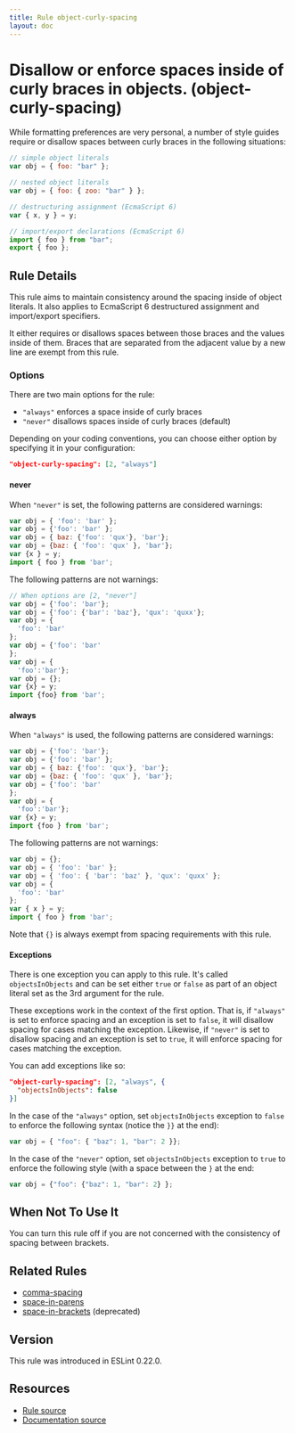 ```yaml
---
title: Rule object-curly-spacing
layout: doc
---
```

<!-- Note: No pull requests accepted for this file. See README.md in the root directory for details. -->
# Disallow or enforce spaces inside of curly braces in objects. (object-curly-spacing)

While formatting preferences are very personal, a number of style guides require
or disallow spaces between curly braces in the following situations:

```js
// simple object literals
var obj = { foo: "bar" };

// nested object literals
var obj = { foo: { zoo: "bar" } };

// destructuring assignment (EcmaScript 6)
var { x, y } = y;

// import/export declarations (EcmaScript 6)
import { foo } from "bar";
export { foo };
```

## Rule Details

This rule aims to maintain consistency around the spacing inside of object literals. It also
applies to EcmaScript 6 destructured assignment and import/export specifiers.

It either requires or disallows spaces between those braces and the values inside of them.
Braces that are separated from the adjacent value by a new line are exempt from this rule.

### Options

There are two main options for the rule:

* `"always"` enforces a space inside of curly braces
* `"never"` disallows spaces inside of curly braces (default)

Depending on your coding conventions, you can choose either option by specifying it in your configuration:

```json
"object-curly-spacing": [2, "always"]
```

#### never

When `"never"` is set, the following patterns are considered warnings:

```js
var obj = { 'foo': 'bar' };
var obj = {'foo': 'bar' };
var obj = { baz: {'foo': 'qux'}, 'bar'};
var obj = {baz: { 'foo': 'qux' }, 'bar'};
var {x } = y;
import { foo } from 'bar';
```

The following patterns are not warnings:

```js
// When options are [2, "never"]
var obj = {'foo': 'bar'};
var obj = {'foo': {'bar': 'baz'}, 'qux': 'quxx'};
var obj = {
  'foo': 'bar'
};
var obj = {'foo': 'bar'
};
var obj = {
  'foo':'bar'};
var obj = {};
var {x} = y;
import {foo} from 'bar';
```

#### always

When `"always"` is used, the following patterns are considered warnings:

```js
var obj = {'foo': 'bar'};
var obj = {'foo': 'bar' };
var obj = { baz: {'foo': 'qux'}, 'bar'};
var obj = {baz: { 'foo': 'qux' }, 'bar'};
var obj = {'foo': 'bar'
};
var obj = {
  'foo':'bar'};
var {x} = y;
import {foo } from 'bar';
```

The following patterns are not warnings:

```js
var obj = {};
var obj = { 'foo': 'bar' };
var obj = { 'foo': { 'bar': 'baz' }, 'qux': 'quxx' };
var obj = {
  'foo': 'bar'
};
var { x } = y;
import { foo } from 'bar';
```

Note that `{}` is always exempt from spacing requirements with this rule.

#### Exceptions

There is one exception you can apply to this rule. It's called `objectsInObjects` and
can be set either `true` or `false` as part of an object literal set as the 3rd argument
for the rule.

These exceptions work in the context of the first option.
That is, if `"always"` is set to enforce spacing and an exception is set to `false`,
it will disallow spacing for cases matching the exception. Likewise,
if `"never"` is set to disallow spacing and an exception is set to `true`,
it will enforce spacing for cases matching the exception.

You can add exceptions like so:

```json
"object-curly-spacing": [2, "always", {
  "objectsInObjects": false
}]
```

In the case of the `"always"` option, set `objectsInObjects` exception to `false` to
enforce the following syntax (notice the `}}` at the end):

```js
var obj = { "foo": { "baz": 1, "bar": 2 }};
```

In the case of the `"never"` option, set `objectsInObjects` exception to `true` to enforce
the following style (with a space between the `}` at the end:


```js
var obj = {"foo": {"baz": 1, "bar": 2} };
```

## When Not To Use It

You can turn this rule off if you are not concerned with the consistency of spacing between brackets.

## Related Rules

* [comma-spacing](comma-spacing)
* [space-in-parens](space-in-parens)
* [space-in-brackets](space-in-brackets) (deprecated)


## Version

This rule was introduced in ESLint 0.22.0.

## Resources

* [Rule source](https://github.com/eslint/eslint/tree/master/lib/rules/object-curly-spacing.js)
* [Documentation source](https://github.com/eslint/eslint/tree/master/docs/rules/object-curly-spacing.md)

